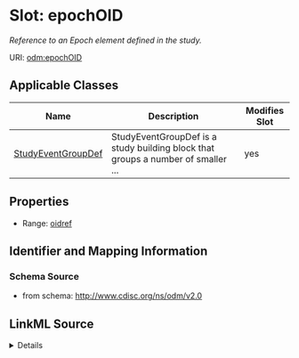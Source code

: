 # Slot: epochOID


_Reference to an Epoch element defined in the study._



URI: [odm:epochOID](http://www.cdisc.org/ns/odm/v2.0/epochOID)



<!-- no inheritance hierarchy -->




## Applicable Classes

| Name | Description | Modifies Slot |
| --- | --- | --- |
[StudyEventGroupDef](StudyEventGroupDef.md) | StudyEventGroupDef is a study building block that groups a number of smaller ... |  yes  |







## Properties

* Range: [oidref](oidref.md)





## Identifier and Mapping Information







### Schema Source


* from schema: http://www.cdisc.org/ns/odm/v2.0




## LinkML Source

<details>
```yaml
name: epochOID
description: Reference to an Epoch element defined in the study.
from_schema: http://www.cdisc.org/ns/odm/v2.0
rank: 1000
alias: epochOID
domain_of:
- StudyEventGroupDef
range: oidref

```
</details>